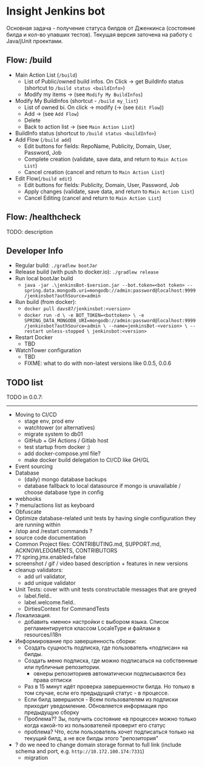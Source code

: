 # Insight Jenkins bot

Основная задача - получение статуса билдов от Дженкинса (состояние билда и кол-во упавших тестов).
Текущая версия заточена на работу с Java/jUnit проектами.

## Flow: /build

- Main Action List (`/build`)
  - List of Public/owned build infos. On Click -> get BuildInfo status (shortcut to `/build status <buildInfo>`)
  - Modify my items -> (see `Modify My BuildInfos`)
- Modify My BuildInfos (shortcut - `/build my_list`)
  - List of owned bi. On click -> modify (-> (see `Edit Flow`))
  - Add -> (see `Add Flow`)
  - Delete
  - Back to action list -> (see `Main Action List`)
- BuildInfo status (shortcut to `/build status <buildInfo>`)
- Add Flow (`/build add`)
  - Edit buttons for fields: RepoName, Publicity, Domain, User, Password, Job
  - Complete creation (validate, save data, and return to `Main Action List`)
  - Cancel creation (cancel and return to `Main Action List`)
- Edit Flow(`/build edit`)
  - Edit buttons for fields: Publicity, Domain, User, Password, Job
  - Apply changes (validate, save data, and return to `Main Action List`)
  - Cancel Editing (cancel and return to `Main Action List`)

## Flow: /healthcheck

TODO: description

## Developer Info

* Regular build: `./gradlew bootJar`
* Release build (with push to docker.io): `./gradlew release`
* Run local bootJar build
  * `java -jar .\jenkinsBot-$version.jar --bot.token=<bot token> --spring.data.mongodb.uri=mongodb://admin:password@localhost:9999/jenkinsbot?authSource=admin`
* Run build (from docker): 
  * `docker pull davs87/jenkinsbot:<version>`
  * `docker run -d \
    -e BOT_TOKEN=<bottoken> \
    -e SPRING_DATA_MONGODB_URI=mongodb://admin:password@localhost:9999/jenkinsbot?authSource=admin \
    --name=jenkinsBot-<version> \
    --restart unless-stopped \
    jenkinsbot:<version>`
* Restart Docker
  * TBD
* WatchTower configuration
  * TBD
  * FIXME: what to do with non-latest versions like 0.0.5, 0.0.6

## TODO list

TODO in 0.0.7:


- -----
- Moving to CI/CD
  - stage env, prod env
  - watchtower (or alternatives)
  - migrate system to db01
  - GitHub + GH Actions / Gitlab host
  - test startup from docker :)
  - add docker-compose.yml file?
  - make docker build delegation to CI/CD like GH/GL 
- Event sourcing
- Database
  - (daily) mongo database backups
  - database fallback to local datasource if mongo is unavailable / choose database type in config
- webhooks
- ? menu/actions list as keyboard
- Obfuscate
- Optimize database-related unit tests by having single configuration they are running within
- /stop and /restart commands ?
- source code documentation
- Common Project files: CONTRIBUTING.md, SUPPORT.md, ACKNOWLEDGMENTS, CONTRIBUTORS
- ?? spring.jmx.enabled=false
- screenshot / gif / video based description + features in new versions
- cleanup validators: 
  - add url validator, 
  - add unique validator
- Unit Tests: cover with unit tests constructable messages that are greyed
  - label.field.*.*
  - label.welcome.field.*.*
  - DirtiesContext for CommandTests
- Локализация.
  * добавить «меню» настройки с выбором языка. Список регламентируется классом LocaleType и файлами в resources/i18n
- Информирование про завершенность сборки:
  * Создать сущность подписка, где пользователь «подписан» на билды.
  * Создать меню подписка, где можно подписаться на собственные или публичные репозитории.
    * овнеры репозиториев автоматически подписываются без права отписки
  * Раз в 15 минут идёт проверка завершенности билда. Но только в том случае, если его предыдущий статус - в процессе.
  * Если билд завершился - Всем пользователям из подписки приходит уведомление. Обновляется информация про предыдущую сборку
  * Проблема?? Зы, получить состояние «в процессе» можно только когда какой-то из пользователей проверит его статус
  * проблема? Что, если пользователь хочет подписаться только на текущий билд, а не все билды этого "репозитория"
- ? do we need to change domain storage format to full link (include schema and port, e.g. `http://10.172.100.174:7331`)
  + migration
